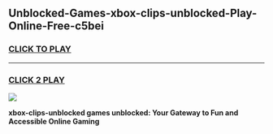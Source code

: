 
## Unblocked-Games-xbox-clips-unblocked-Play-Online-Free-c5bei
<h3>
<a href="https://premium76.site?title=xbox-clips-unblocked&ref=26A">CLICK TO PLAY</a></h3>
<hr>

<h3>
<a href="https://premium76.site?title=xbox-clips-unblocked&ref=26A">CLICK 2 PLAY</a>
  
</h3>

<a href="https://premium76.site?title=xbox-clips-unblocked&ref=26A"><img src="https://clearcache.store/games.png"></a>


**xbox-clips-unblocked games unblocked: Your Gateway to Fun and Accessible Online Gaming**
